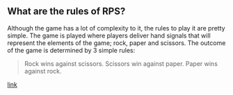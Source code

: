<h2>What are the rules of RPS?</h2>

Although the game has a lot of complexity to it, the rules to play it are pretty simple.
The game is played where players deliver hand signals that will represent the elements of the game; rock, paper and scissors. The outcome of the game is determined by 3 simple rules:

>Rock wins against scissors.
>Scissors win against paper.
>Paper wins against rock.

[link](https://replit.com/@UmidjonYuldashe?path=folder/100%20days%20of%20coding/Day%204)
